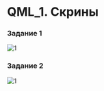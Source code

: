 # QML_1. Скрины

### Задание 1
![1](https://github.com/svyatoslavlipatov/InterfaceDesign/assets/92099105/03346691-7247-44c0-bb7b-0837e6fb1919)

### Задание 2
![1](https://github.com/svyatoslavlipatov/InterfaceDesign/assets/92099105/f43c8ee0-26df-4044-a26c-5ec642cb8770)